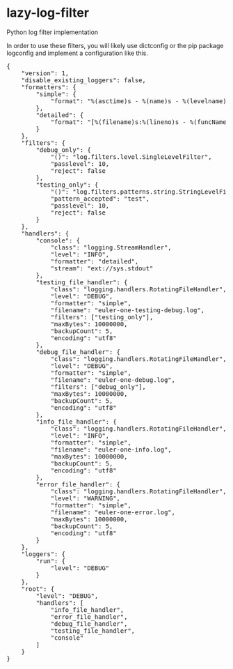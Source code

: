 # lazy-log-filter
Python log filter implementation

In order to use these filters, you will likely use dictconfig or the
pip package logconfig and implement a configuration like this.

<pre>
{
	"version": 1,
	"disable_existing_loggers": false,
	"formatters": {
		"simple": {
			"format": "%(asctime)s - %(name)s - %(levelname)s - %(message)s"
		},
		"detailed": {
			"format": "[%(filename)s:%(lineno)s - %(funcName)5s()] %(asctime)s - %(name)s - %(levelname)s - %(message)s"
		}
	},
	"filters": {
		"debug_only": {
			"()": "log.filters.level.SingleLevelFilter",
			"passlevel": 10,
			"reject": false
		},
		"testing_only": {
			"()": "log.filters.patterns.string.StringLevelFilter",
			"pattern_accepted": "test",
			"passlevel": 10,
			"reject": false
		}
	},
	"handlers": {
		"console": {
			"class": "logging.StreamHandler",
			"level": "INFO",
			"formatter": "detailed",
			"stream": "ext://sys.stdout"
		},
		"testing_file_handler": {
			"class": "logging.handlers.RotatingFileHandler",
			"level": "DEBUG",
			"formatter": "simple",
			"filename": "euler-one-testing-debug.log",
			"filters": ["testing_only"],
			"maxBytes": 10000000,
			"backupCount": 5,
			"encoding": "utf8"
		},
		"debug_file_handler": {
			"class": "logging.handlers.RotatingFileHandler",
			"level": "DEBUG",
			"formatter": "simple",
			"filename": "euler-one-debug.log",
			"filters": ["debug_only"],
			"maxBytes": 10000000,
			"backupCount": 5,
			"encoding": "utf8"
		},
		"info_file_handler": {
			"class": "logging.handlers.RotatingFileHandler",
			"level": "INFO",
			"formatter": "simple",
			"filename": "euler-one-info.log",
			"maxBytes": 10000000,
			"backupCount": 5,
			"encoding": "utf8"
		},
		"error_file_handler": {
			"class": "logging.handlers.RotatingFileHandler",
			"level": "WARNING",
			"formatter": "simple",
			"filename": "euler-one-error.log",
			"maxBytes": 10000000,
			"backupCount": 5,
			"encoding": "utf8"
		}
	},
	"loggers": {
		"run": {
			"level": "DEBUG"
		}
	},
	"root": {
		"level": "DEBUG",
		"handlers": [
			"info_file_handler",
			"error_file_handler",
			"debug_file_handler",
			"testing_file_handler",
			"console"
		]
	}
}
</pre>